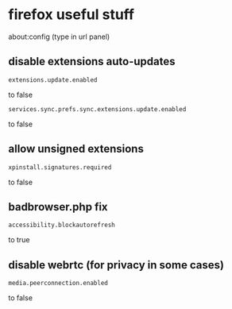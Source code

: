 # firefox useful stuff

about:config (type in url panel)

## disable extensions auto-updates
```
extensions.update.enabled
```
to false

```
services.sync.prefs.sync.extensions.update.enabled
```
to false


## allow unsigned extensions
```
xpinstall.signatures.required
```
to false


## badbrowser.php fix
```
accessibility.blockautorefresh
```
to true


## disable webrtc (for privacy in some cases)
```
media.peerconnection.enabled
```
to false
